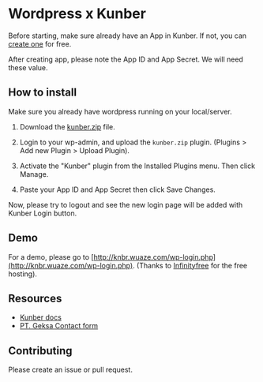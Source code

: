 # Wordpress x Kunber

Before starting, make sure already have an App in Kunber. If not, you can [create one](https://kunber.zone.id) for free.

After creating app, please note the App ID and App Secret. We will need these value.

## How to install

Make sure you already have wordpress running on your local/server.

1. Download the [kunber.zip](kunber.zip) file.

2. Login to your wp-admin, and upload the `kunber.zip` plugin. (Plugins > Add new Plugin > Upload Plugin).

3. Activate the "Kunber" plugin from the Installed Plugins menu. Then click Manage.

4. Paste your App ID and App Secret then click Save Changes.

Now, please try to logout and see the new login page will be added with Kunber Login button.

## Demo

For a demo, please go to [http://knbr.wuaze.com/wp-login.php](http://knbr.wuaze.com/wp-login.php). (Thanks to [Infinityfree](https://infinityfree.com) for the free hosting).

## Resources

- [Kunber docs](https://kunber.gx1.org/p/docs)
- [PT. Geksa Contact form](https://kunber.gx1.org/l/contact)

## Contributing

Please create an issue or pull request.
